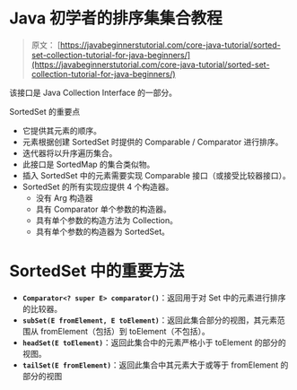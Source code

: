 # Java 初学者的排序集集合教程

> 原文： [https://javabeginnerstutorial.com/core-java-tutorial/sorted-set-collection-tutorial-for-java-beginners/](https://javabeginnerstutorial.com/core-java-tutorial/sorted-set-collection-tutorial-for-java-beginners/)

该接口是 Java Collection Interface 的一部分。

SortedSet 的重要点

*   它提供其元素的顺序。
*   元素根据创建 SortedSet 时提供的 Comparable / Comparator 进行排序。
*   迭代器将以升序遍历集合。
*   此接口是 SortedMap 的集合类似物。
*   插入 SortedSet 中的元素需要实现 Comparable 接口（或接受比较器接口）。
*   SortedSet 的所有实现应提供 4 个构造器。
    *   没有 Arg 构造器
    *   具有 Comparator 单个参数的构造器。
    *   具有单个参数的构造方法为 Collection。
    *   具有单个参数的构造器为 SortedSet。

# SortedSet 中的重要方法

*   **`Comparator<? super E> comparator()`**：返回用于对 Set 中的元素进行排序的比较器。
*   **`subSet(E fromElement, E toElement)`**：返回此集合部分的视图，其元素范围从 fromElement（包括）到 toElement（不包括）。
*   **`headSet(E toElement)`**：返回此集合中的元素严格小于 toElement 的部分的视图。
*   **`tailSet(E fromElement)`**：返回此集合中其元素大于或等于 fromElement 的部分的视图